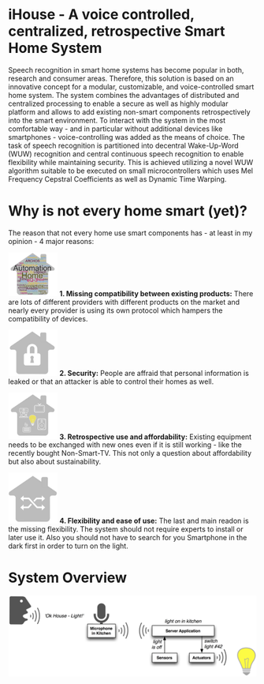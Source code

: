 # iHouse - A voice controlled, centralized, retrospective Smart Home System

Speech recognition in smart home systems has become popular in both, research and consumer areas. Therefore, this solution is based on an innovative concept for a modular, customizable, and voice-controlled smart home system. The system combines the advantages of distributed and centralized processing to enable a secure as well as highly modular platform and allows to add existing non-smart components retrospectively into the smart environment. To interact with the system in the most comfortable way - and in particular without additional devices like smartphones - voice-controlling was added as the means of choice. The task of speech recognition is partitioned into decentral Wake-Up-Word (WUW) recognition and central continuous speech recognition to enable flexibility while maintaining security. This is achieved utilizing a novel WUW algorithm suitable to be executed on small microcontrollers which uses Mel Frequency Cepstral Coefficients as well as Dynamic Time Warping.



# Why is not every home smart (yet)?
The reason that not every home use smart components has - at least in my opinion - 4 major reasons:

<img src="https://github.com/voelkerb/iHouse/blob/master/docu/Compatibility.jpg" width="100"> **1. Missing compatibility between existing products:** There are lots of different providers with different products on the market and nearly every provider is using its own protocol which hampers the compatibility of devices. 

<img src="https://github.com/voelkerb/iHouse/blob/master/docu/Security.jpg" width="100"> **2. Security:** People are affraid that personal information is leaked or that an attacker is able to control their homes as well.

<img src="https://github.com/voelkerb/iHouse/blob/master/docu/Retrospectivity.jpg" width="100"> **3. Retrospective use and affordability:** Existing equipment needs to be exchanged with new ones even if it is still working - like the recently bought Non-Smart-TV. This not only a question about affordability but also about sustainability.


<img src="https://github.com/voelkerb/iHouse/blob/master/docu/Flexibility.jpg" width="100"> **4. Flexibility and ease of use:** The last and main readon is the missing flexibility. The system should not require experts to install or later use it. Also you should not have to search for you Smartphone in the dark first in order to turn on the light.  


# System Overview
![alt text](https://github.com/voelkerb/iHouse/blob/master/docu/iHouseOverview.jpg)
